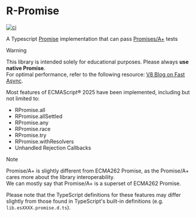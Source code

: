 # R-Promise

[![ci](https://github.com/YieldRay/r-promise/actions/workflows/ci.yml/badge.svg)](https://github.com/YieldRay/r-promise/actions/workflows/ci.yml)

A Typescript [Promise](https://tc39.es/ecma262/#sec-promise-objects)
implementation that can pass [Promises/A+](https://promisesaplus.com/) tests

> [!WARNING]  
> This library is intended solely for educational purposes. Please always **use native Promise**.  
> For optimal performance, refer to the following resource: [V8 Blog on Fast Async](https://v8.dev/blog/fast-async).

Most features of ECMAScript® 2025 have been implemented, including but not limited to:

-   RPromise.all
-   RPromise.allSettled
-   RPromise.any
-   RPromise.race
-   RPromise.try
-   RPromise.withResolvers
-   Unhandled Rejection Callbacks

> [!NOTE]  
> Promise/A+ is slightly different from ECMA262 Promise, as the Promise/A+ cares more about the library interoperability.  
> We can mostly say that Promise/A+ is a superset of ECMA262 Promise.

Please note that the TypeScript definitions for these features may differ slightly from those found in TypeScript's built-in definitions (e.g. `lib.esXXXX.promise.d.ts`).
